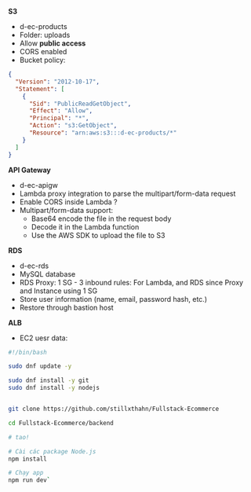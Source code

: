 **S3**
- d-ec-products
- Folder: uploads
- Allow **public access**
- CORS enabled
- Bucket policy:
```json
{
  "Version": "2012-10-17",
  "Statement": [
	{
	  "Sid": "PublicReadGetObject",
	  "Effect": "Allow",
	  "Principal": "*",
	  "Action": "s3:GetObject",
	  "Resource": "arn:aws:s3:::d-ec-products/*"
	}
  ]
}
```

**API Gateway**
- d-ec-apigw
- Lambda proxy integration to parse the multipart/form-data request
- Enable CORS inside Lambda ?
- Multipart/form-data support: 
  - Base64 encode the file in the request body
  - Decode it in the Lambda function
  - Use the AWS SDK to upload the file to S3

**RDS**
- d-ec-rds
- MySQL database
- RDS Proxy: 1 SG - 3 inbound rules: For Lambda, and RDS since Proxy and Instance using 1 SG
- Store user information (name, email, password hash, etc.)
- Restore through bastion host

**ALB**
- EC2 uesr data:
```bash
#!/bin/bash

sudo dnf update -y

sudo dnf install -y git
sudo dnf install -y nodejs


git clone https://github.com/stillxthahn/Fullstack-Ecommerce

cd Fullstack-Ecommerce/backend

# tao!

# Cài các package Node.js
npm install

# Chạy app
npm run dev`
```
